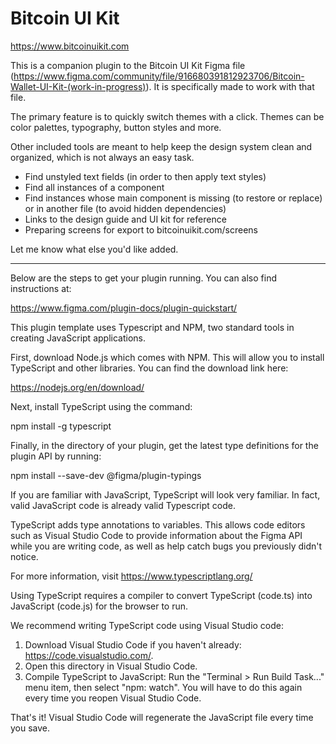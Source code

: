 # Bitcoin UI Kit

https://www.bitcoinuikit.com

This is a companion plugin to the Bitcoin UI Kit Figma file (https://www.figma.com/community/file/916680391812923706/Bitcoin-Wallet-UI-Kit-(work-in-progress)). It is specifically made to work with that file.

The primary feature is to quickly switch themes with a click. Themes can be color palettes, typography, button styles and more.

Other included tools are meant to help keep the design system clean and organized, which is not always an easy task.

- Find unstyled text fields (in order to then apply text styles)
- Find all instances of a component
- Find instances whose main component is missing (to restore or replace) or in another file (to avoid hidden dependencies)
- Links to the design guide and UI kit for reference
- Preparing screens for export to bitcoinuikit.com/screens

Let me know what else you'd like added.

---

Below are the steps to get your plugin running. You can also find instructions at:

  https://www.figma.com/plugin-docs/plugin-quickstart/

This plugin template uses Typescript and NPM, two standard tools in creating JavaScript applications.

First, download Node.js which comes with NPM. This will allow you to install TypeScript and other
libraries. You can find the download link here:

  https://nodejs.org/en/download/

Next, install TypeScript using the command:

  npm install -g typescript

Finally, in the directory of your plugin, get the latest type definitions for the plugin API by running:

  npm install --save-dev @figma/plugin-typings

If you are familiar with JavaScript, TypeScript will look very familiar. In fact, valid JavaScript code
is already valid Typescript code.

TypeScript adds type annotations to variables. This allows code editors such as Visual Studio Code
to provide information about the Figma API while you are writing code, as well as help catch bugs
you previously didn't notice.

For more information, visit https://www.typescriptlang.org/

Using TypeScript requires a compiler to convert TypeScript (code.ts) into JavaScript (code.js)
for the browser to run.

We recommend writing TypeScript code using Visual Studio code:

1. Download Visual Studio Code if you haven't already: https://code.visualstudio.com/.
2. Open this directory in Visual Studio Code.
3. Compile TypeScript to JavaScript: Run the "Terminal > Run Build Task..." menu item,
    then select "npm: watch". You will have to do this again every time
    you reopen Visual Studio Code.

That's it! Visual Studio Code will regenerate the JavaScript file every time you save.
